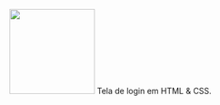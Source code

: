 <img width="150px" src="https://tela-de-login-coral.vercel.app/img/logo4.png"></img>
Tela de login em HTML & CSS.
